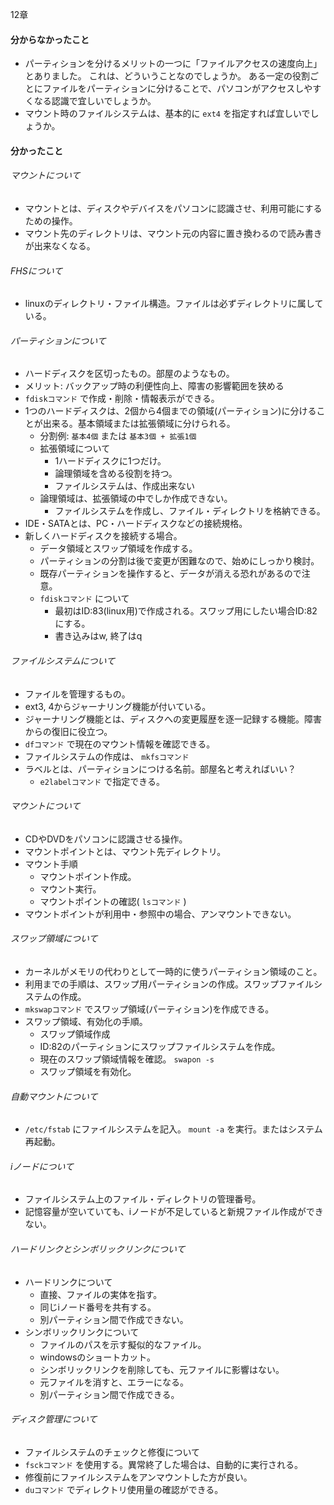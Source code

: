 12章
#### 分からなかったこと
- パーティションを分けるメリットの一つに「ファイルアクセスの速度向上」とありました。
これは、どういうことなのでしょうか。
ある一定の役割ごとにファイルをパーティションに分けることで、パソコンがアクセスしやすくなる認識で宜しいでしょうか。
- マウント時のファイルシステムは、基本的に `ext4` を指定すれば宜しいでしょうか。
#### 分かったこと
###### マウントについて
- マウントとは、ディスクやデバイスをパソコンに認識させ、利用可能にするための操作。
- マウント先のディレクトリは、マウント元の内容に置き換わるので読み書きが出来なくなる。
###### FHSについて
- linuxのディレクトリ・ファイル構造。ファイルは必ずディレクトリに属している。
###### パーティションについて
- ハードディスクを区切ったもの。部屋のようなもの。
- メリット: バックアップ時の利便性向上、障害の影響範囲を狭める
- `fdiskコマンド` で作成・削除・情報表示ができる。
- 1つのハードディスクは、2個から4個までの領域(パーティション)に分けることが出来る。基本領域または拡張領域に分けられる。
  - 分割例: `基本4個` または `基本3個 + 拡張1個`
  - 拡張領域について
    - 1ハードディスクに1つだけ。
    - 論理領域を含める役割を持つ。
    - ファイルシステムは、作成出来ない
  - 論理領域は、拡張領域の中でしか作成できない。
    - ファイルシステムを作成し、ファイル・ディレクトリを格納できる。
- IDE・SATAとは、PC・ハードディスクなどの接続規格。
- 新しくハードディスクを接続する場合。
  - データ領域とスワップ領域を作成する。
  - パーティションの分割は後で変更が困難なので、始めにしっかり検討。
  - 既存パーティションを操作すると、データが消える恐れがあるので注意。
  - `fdiskコマンド` について
    - 最初はID:83(linux用)で作成される。スワップ用にしたい場合ID:82にする。
    - 書き込みはw, 終了はq
###### ファイルシステムについて
- ファイルを管理するもの。
- ext3, 4からジャーナリング機能が付いている。
- ジャーナリング機能とは、ディスクへの変更履歴を逐一記録する機能。障害からの復旧に役立つ。
- `dfコマンド` で現在のマウント情報を確認できる。
- ファイルシステムの作成は、 `mkfsコマンド`
- ラベルとは、パーティションにつける名前。部屋名と考えればいい？
  - `e2labelコマンド` で指定できる。
###### マウントについて
- CDやDVDをパソコンに認識させる操作。
- マウントポイントとは、マウント先ディレクトリ。
- マウント手順
  - マウントポイント作成。
  - マウント実行。
  - マウントポイントの確認( `lsコマンド` )
- マウントポイントが利用中・参照中の場合、アンマウントできない。
###### スワップ領域について
- カーネルがメモリの代わりとして一時的に使うパーティション領域のこと。
- 利用までの手順は、スワップ用パーティションの作成。スワップファイルシステムの作成。
- `mkswapコマンド` でスワップ領域(パーティション)を作成できる。
- スワップ領域、有効化の手順。
  - スワップ領域作成
  - ID:82のパーティションにスワップファイルシステムを作成。
  - 現在のスワップ領域情報を確認。 `swapon -s`
  - スワップ領域を有効化。
###### 自動マウントについて
- `/etc/fstab` にファイルシステムを記入。 `mount -a` を実行。またはシステム再起動。
###### iノードについて
- ファイルシステム上のファイル・ディレクトリの管理番号。
- 記憶容量が空いていても、iノードが不足していると新規ファイル作成ができない。
###### ハードリンクとシンボリックリンクについて
- ハードリンクについて
  - 直接、ファイルの実体を指す。
  - 同じiノード番号を共有する。
  - 別パーティション間で作成できない。
- シンボリックリンクについて
  - ファイルのパスを示す擬似的なファイル。
  - windowsのショートカット。
  - シンボリックリンクを削除しても、元ファイルに影響はない。
  - 元ファイルを消すと、エラーになる。
  - 別パーティション間で作成できる。
###### ディスク管理について
- ファイルシステムのチェックと修復について
 - `fsckコマンド` を使用する。異常終了した場合は、自動的に実行される。
- 修復前にファイルシステムをアンマウントした方が良い。
- `duコマンド` でディレクトリ使用量の確認ができる。